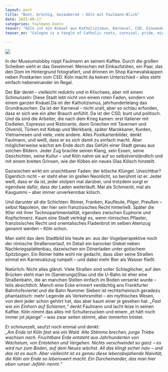 ```yaml
---
layout: post
title: "Bunt, brüchig, bezaubernd – Köln mit Faulmann-Blick"
date: 2025-09-17
categories: faulmann koeln
teaser: "Köln ist ein Knäuel aus Katholizismus, Karneval, CSD, Einwanderung und Klüngel – voller Brüche, Schlaglöcher und Naivität. Und genau das macht die Stadt vielleicht so liebenswert: unser Jeföhl."
teaser_en: "Cologne is a tangle of Catholic roots, carnival, pride, migration and ‘Klüngel’ (the city’s infamous network of favors) — full of cracks, potholes and cheerful naivety. And perhaps it is exactly this mix that makes the city so lovable: unser Jeföhl."

---
```

![](https://pxscdn.com/public/m/_v2/607467830790472239/9c67e908a-279c2f/bWny7GmTc2Dd/RJKfCwHXjs0PVe2dnLyKDFJdcSBqZ4amtdx70zWY.png)

In der Museumslobby nippt Faulmann an seinem Kaffee. Durch die großen Scheiben sieht er das Gewimmel: Menschen mit Einkaufstüten, ein Paar, das den Dom im Hintergrund fotografiert, und drinnen im Shop Karnevalskappen neben Postkarten vom CSD. Köln macht da keinen Unterschied – alles steht einfach nebeneinander im Regal.  

Der Bär denkt – vielleicht reduktiv und in Klischees, aber mit einem Schmunzeln: Diese Stadt lebt nicht von einem roten Faden, sondern von einem ganzen Knäuel.Da ist der Katholizismus, jahrhundertelang das Grundrauschen. Da ist der Karneval – nicht uralt, aber so schlau erfunden, dass er sich wie ein alter Brauch anfühlt. Da ist der CSD, bunt und politisch. Und da sind die Arbeiter, die nach dem Krieg kamen: erst Italiener mit Eisdielen, Espresso und Ristorante, dann Griechen mit Tavernen und Olivenöl,  Türken mit Kebap und Werkbank, später Marokkaner, Kurden, Vietnamesen und viele, viele andere. Alles Postkartenbilder, denkt Faulmann, und weiß, dass er es sich damit zu einfach macht. Aber möglicherweise wächst am Ende doch das Gefühl einer Stadt genau aus solchen Bildern. Jeder Zug brachte seinen Klang, sein Essen, seine Geschichten, seine Kultur – und Köln nahm sie auf so selbstverständlich und mit einem breiten Grinsen, wie der Köbes ein neues Glas Kölsch hinstellt.  

Dazwischen wirkt ein unsichtbarer Faden: der kölsche Klüngel. Unsichtbar? Eigentlich nicht – er steht eher im grellen Neonlicht, so berühmt ist er. Jeder weiß, dass er da ist, jeder stolpert mal darüber, und trotzdem sorgt er irgendwie dafür, dass der Laden weiterläuft. Mal als Schmieröl, mal als Kaugummi – aber immer unverkennbar kölsch.  

Und darunter all die Schichten: Römer, Franken, Kaufleute, Pilger, Preußen – selbst Napoleon, der hier sein französisches Recht hinterließ. Später die 90er mit ihrer Technopartimentalität, irgendwo zwischen Euphorie und Kopfschmerz. Kaum eine Stadt verträgt es, wenn römisches Pflaster, französisches Recht und orientalisches Fladenbrot im selben Atemzug genannt werden – Köln schon.  

Man sieht das dem Stadtbild bis heute an: aus der Vogelperspektive noch der römische Straßenverlauf, im Detail ein barocker Giebel neben Nachkriegsplattenbau, dazwischen ein Dönerladen unter gotischem Spitzbogen. Ein Römer hätte wohl nie gedacht, dass über seine Straßen einmal ein Karnevalszug rumpelt – und dabei mehr Bier als Wasser fließt.  

Natürlich: Nicht alles glänzt. Viele Straßen sind voller Schlaglöcher, auf den Brücken steht man im (Sanierungs)Stau und die U-Bahn ist eher eine Straßenbahn, die an manchen Stellen einfach im Boden versenkt wurde – teils absichtlich. Manch eine Ecke erinnert verdächtig ans Frankfurter Bahnhofsviertel und die Bahn Nummer Sieben ist rechtsrheinisch geradezu phantastisch: mehr Legende als Verkehrsmittel – ein mythisches Wesen, von dem jeder schon gehört hat, das aber kaum einer je gesehen hat. *„Fast wie ein Einhorn auf Schienen,“* denkt Faulmann und lacht leise in seinen Kaffee. Köln nimmt das alles mit Schulterzucken und einem „et hätt noch immer jot jejange“ – was zwar selten stimmt, aber immerhin tröstet.  

Er schmunzelt, seufzt noch einmal und denkt:  
*„Am Ende ist Köln fast wie ein Wald. Alte Stämme brechen, junge Triebe wachsen nach. Fruchtbare Erde entsteht aus Jahrhunderten von Wachstum, von Entstehen und Vergehen. Nichts verschwindet so ganz – es wird nur zum Boden, auf dem Neues wächst. All das klingt sicher naiv – und das ist es auch. Aber vielleicht ist es genau diese lebensbejahende Naivität, die Köln am Ende so lebenswert macht. Ein Durcheinander, das man hier eben ›unser Jeföhl‹ nennt.“*  
